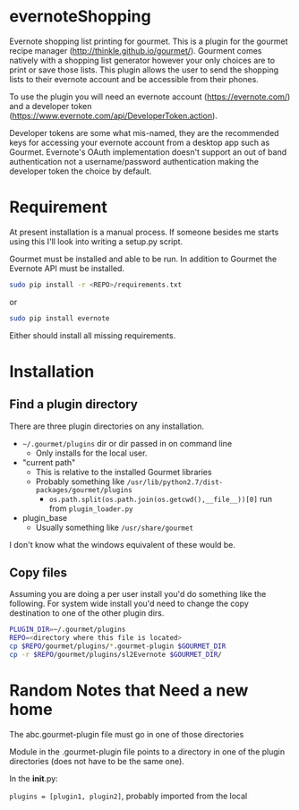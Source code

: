 # evernoteShopping

Evernote shopping list printing for gourmet.  This is a plugin for
the gourmet recipe manager (http://thinkle.github.io/gourmet/).
Gourment comes natively with a shopping list generator however your
only choices are to print or save those lists.  This plugin allows
the user to send the shopping lists to their evernote account
and be accessible from their phones.

To use the plugin you will need an evernote account
(https://evernote.com/) and a developer token
(https://www.evernote.com/api/DeveloperToken.action).

Developer tokens are some what mis-named, they are the recommended
keys for accessing your evernote account from a desktop app such
as Gourmet.  Evernote's OAuth implementation doesn't support an
out of band authentication not a username/password authentication
making the developer token the choice by default.

# Requirement

At present installation is a manual process.  If someone besides me starts using this I'll look into writing a setup.py script.

Gourmet must be installed and able to be run.  In addition to
Gourmet the Evernote API must be installed.

```sh
sudo pip install -r <REPO>/requirements.txt
```

or

```sh
sudo pip install evernote
```

Either should install all missing requirements.

# Installation

## Find a plugin directory

There are three plugin directories on any installation.

* ``~/.gourmet/plugins`` dir or dir passed in on command line
  * Only installs for the local user.
* "current path"
  * This is relative to the installed Gourmet libraries
  * Probably something like ``/usr/lib/python2.7/dist-packages/gourmet/plugins``
    * ``os.path.split(os.path.join(os.getcwd(),__file__))[0]`` run
    from ``plugin_loader.py``
* plugin_base
  * Usually something like ``/usr/share/gourmet``

I don't know what the windows equivalent of these would be.

## Copy files

Assuming you are doing a per user install you'd do something like
the following.  For system wide install you'd need to change the
copy destination to one of the other plugin dirs.

```sh
PLUGIN_DIR=~/.gourmet/plugins
REPO=<directory where this file is located>
cp $REPO/gourmet/plugins/*.gourmet-plugin $GOURMET_DIR
cp -r $REPO/gourmet/plugins/sl2Evernote $GOURMET_DIR/
```


# Random Notes that Need a new home

The abc.gourmet-plugin file must go in one of those directories

Module in the .gourmet-plugin file points to a directory in one of the
plugin directories (does not have to be the same one).

In the __init__.py:

``plugins = [plugin1, plugin2]``, probably imported from the local

